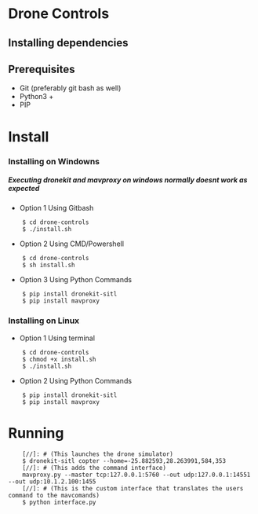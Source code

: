 # Drone Controls

## Installing dependencies 

## Prerequisites 
* Git (preferably git bash as well)
* Python3 +
* PIP

# Install
### Installing on Windowns
##### Executing dronekit and mavproxy on windows normally doesnt work as expected
* Option 1 Using Gitbash  
```
	$ cd drone-controls  
	$ ./install.sh  
```
* Option 2 Using CMD/Powershell  
```
	$ cd drone-controls   
	$ sh install.sh  
```
* Option 3 Using Python Commands  
```
	$ pip install dronekit-sitl  
	$ pip install mavproxy  
```

### Installing on Linux
* Option 1 Using terminal 
```
	$ cd drone-controls  
	$ chmod +x install.sh  
	$ ./install.sh  
```
* Option 2 Using Python Commands 
```
	$ pip install dronekit-sitl  
	$ pip install mavproxy  
```

# Running
```
	[//]: # (This launches the drone simulator)
	$ dronekit-sitl copter --home=-25.882593,28.263991,584,353
	[//]: # (This adds the command interface)
	mavproxy.py --master tcp:127.0.0.1:5760 --out udp:127.0.0.1:14551 --out udp:10.1.2.100:1455
	[//]: # (This is the custom interface that translates the users command to the mavcomands)
	$ python interface.py
```